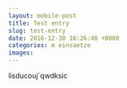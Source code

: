 ```yaml
---
layout: mobile-post
title: Test entry
slug: test-entry
date: 2016-12-30 16:26:48 +0000
categories: m einsaetze
images: 
---
```

<p>lisducouj&acute;qwdksic</p>